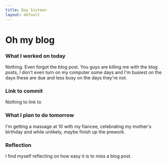 ```yaml
---
title: Day Sixteen
layout: default
---
```


# Oh my blog

### What I worked on today

Nothing. Even forgot the blog post. You guys are killing me with the blog posts, I don't even turn on my computer some days and I'm busiest on the days these are due and less busy on the days they're not.

### Link to commit

Nothing to link to

### What I plan to do tomorrow

I'm getting a massage at 10 with my fiancee, celebrating my mother's birthday and while unlikely, maybe finish up the prework.

### Reflection

I find myself reflecting on how easy it is to miss a blog post. 
